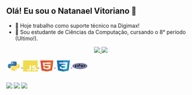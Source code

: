 ## Olá! Eu sou o Natanael Vitoriano 👋

- 🔭 Hoje trabalho como suporte técnico na Digimax!
- 🌱 Sou estudante de Ciências da Computação, cursando o 8° periodo (Ultimo!).
<div align="center">
  <a href="https://github.com/natanaelvitoriano">
  <img height="180em" src="https://github-readme-stats.vercel.app/api?username=natanaelvitoriano&show_icons=true&theme=dark"/>
  <img height="180em" src="https://github-readme-stats.vercel.app/api/top-langs/?username=natanaelvitoriano&layout=compact&langs_count=7&theme=dark"/>
</div>
  
 <div style="display: inline_block"><br>
  <img align="center" height="30" width="40" src="https://raw.githubusercontent.com/devicons/devicon/master/icons/python/python-original.svg">
  <img align="center" height="30" width="40" src="https://raw.githubusercontent.com/devicons/devicon/master/icons/javascript/javascript-plain.svg">
  <img align="center" height="30" width="40" src="https://raw.githubusercontent.com/devicons/devicon/master/icons/html5/html5-original.svg">
  <img align="center" height="30" width="40" src="https://raw.githubusercontent.com/devicons/devicon/master/icons/css3/css3-original.svg">
  <img align="center" height="30" width="40" src="https://raw.githubusercontent.com/devicons/devicon/master/icons/php/php-original.svg">
</div>
  
  ##
  
<div>
  <a href="https://www.linkedin.com/in/natanaelvitoriano" target="_blank"><img src="https://img.shields.io/badge/-LinkedIn-%230077B5?style=for-the-badge&logo=linkedin&logoColor=white" target="_blank"></a>
<a href="https://instagram.com/natanaelasde" target="_blank"><img src="https://img.shields.io/badge/-Instagram-%23E4405F?style=for-the-badge&logo=instagram&logoColor=white" target="_blank"></a>
<a href = "mailto:natanaelvitor88@gmail.com"><img src="https://img.shields.io/badge/-Gmail-%23333?style=for-the-badge&logo=gmail&logoColor=white" target="_blank"></a>
</div>
